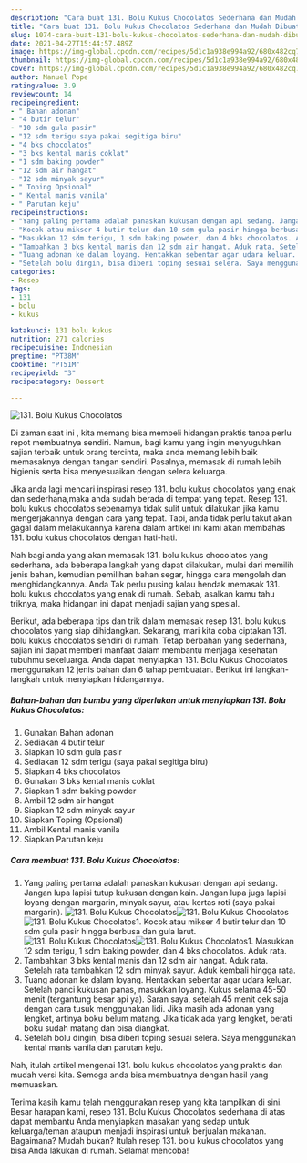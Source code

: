 ```yaml
---
description: "Cara buat 131. Bolu Kukus Chocolatos Sederhana dan Mudah Dibuat"
title: "Cara buat 131. Bolu Kukus Chocolatos Sederhana dan Mudah Dibuat"
slug: 1074-cara-buat-131-bolu-kukus-chocolatos-sederhana-dan-mudah-dibuat
date: 2021-04-27T15:44:57.489Z
image: https://img-global.cpcdn.com/recipes/5d1c1a938e994a92/680x482cq70/131-bolu-kukus-chocolatos-foto-resep-utama.jpg
thumbnail: https://img-global.cpcdn.com/recipes/5d1c1a938e994a92/680x482cq70/131-bolu-kukus-chocolatos-foto-resep-utama.jpg
cover: https://img-global.cpcdn.com/recipes/5d1c1a938e994a92/680x482cq70/131-bolu-kukus-chocolatos-foto-resep-utama.jpg
author: Manuel Pope
ratingvalue: 3.9
reviewcount: 14
recipeingredient:
- " Bahan adonan"
- "4 butir telur"
- "10 sdm gula pasir"
- "12 sdm terigu saya pakai segitiga biru"
- "4 bks chocolatos"
- "3 bks kental manis coklat"
- "1 sdm baking powder"
- "12 sdm air hangat"
- "12 sdm minyak sayur"
- " Toping Opsional"
- " Kental manis vanila"
- " Parutan keju"
recipeinstructions:
- "Yang paling pertama adalah panaskan kukusan dengan api sedang. Jangan lupa lapisi tutup kukusan dengan kain. Jangan lupa juga lapisi loyang dengan margarin, minyak sayur, atau kertas roti (saya pakai margarin)."
- "Kocok atau mikser 4 butir telur dan 10 sdm gula pasir hingga berbusa dan gula larut."
- "Masukkan 12 sdm terigu, 1 sdm baking powder, dan 4 bks chocolatos. Aduk rata."
- "Tambahkan 3 bks kental manis dan 12 sdm air hangat. Aduk rata. Setelah rata tambahkan 12 sdm minyak sayur. Aduk kembali hingga rata."
- "Tuang adonan ke dalam loyang. Hentakkan sebentar agar udara keluar. Setelah panci kukusan panas, masukkan loyang. Kukus selama 45-50 menit (tergantung besar api ya). Saran saya, setelah 45 menit cek saja dengan cara tusuk menggunakan lidi. Jika masih ada adonan yang lengket, artinya boku belum matang. Jika tidak ada yang lengket, berati boku sudah matang dan bisa diangkat."
- "Setelah bolu dingin, bisa diberi toping sesuai selera. Saya menggunakan kental manis vanila dan parutan keju."
categories:
- Resep
tags:
- 131
- bolu
- kukus

katakunci: 131 bolu kukus 
nutrition: 271 calories
recipecuisine: Indonesian
preptime: "PT38M"
cooktime: "PT51M"
recipeyield: "3"
recipecategory: Dessert

---
```



![131. Bolu Kukus Chocolatos](https://img-global.cpcdn.com/recipes/5d1c1a938e994a92/680x482cq70/131-bolu-kukus-chocolatos-foto-resep-utama.jpg)

Di zaman  saat ini , kita memang bisa membeli hidangan praktis tanpa perlu repot membuatnya sendiri. Namun, bagi kamu yang ingin menyuguhkan sajian terbaik untuk orang tercinta, maka anda memang lebih baik memasaknya dengan tangan sendiri. Pasalnya, memasak di rumah lebih higienis serta bisa menyesuaikan dengan selera keluarga.

Jika anda lagi mencari inspirasi resep 131. bolu kukus chocolatos yang enak dan sederhana,maka anda sudah berada di tempat yang tepat. Resep 131. bolu kukus chocolatos  sebenarnya tidak sulit untuk dilakukan jika kamu mengerjakannya dengan cara yang tepat. Tapi, anda tidak perlu takut akan gagal dalam melakukannya 
karena dalam artikel ini kami akan membahas 131. bolu kukus chocolatos dengan hati-hati.  



Nah bagi anda yang akan memasak 131. bolu kukus chocolatos yang sederhana, ada beberapa langkah yang dapat dilakukan, mulai dari memilih jenis bahan, kemudian pemilihan bahan segar, hingga cara mengolah dan menghidangkannya. Anda Tak perlu pusing kalau hendak memasak 131. bolu kukus chocolatos yang enak di rumah. Sebab, asalkan kamu  tahu triknya, maka hidangan ini dapat menjadi sajian yang spesial.

Berikut, ada beberapa tips dan trik dalam memasak resep 131. bolu kukus chocolatos yang siap dihidangkan. Sekarang, mari kita coba ciptakan 131. bolu kukus chocolatos sendiri di rumah. Tetap berbahan yang sederhana, sajian ini dapat memberi manfaat dalam membantu menjaga kesehatan tubuhmu sekeluarga. Anda dapat menyiapkan 131. Bolu Kukus Chocolatos menggunakan 12 jenis bahan dan 6 tahap pembuatan. Berikut ini langkah-langkah untuk menyiapkan hidangannya.

<!--inarticleads1-->

##### Bahan-bahan dan bumbu yang diperlukan untuk menyiapkan 131. Bolu Kukus Chocolatos:

1. Gunakan  Bahan adonan
1. Sediakan 4 butir telur
1. Siapkan 10 sdm gula pasir
1. Sediakan 12 sdm terigu (saya pakai segitiga biru)
1. Siapkan 4 bks chocolatos
1. Gunakan 3 bks kental manis coklat
1. Siapkan 1 sdm baking powder
1. Ambil 12 sdm air hangat
1. Siapkan 12 sdm minyak sayur
1. Siapkan  Toping (Opsional)
1. Ambil  Kental manis vanila
1. Siapkan  Parutan keju




<!--inarticleads2-->

##### Cara membuat 131. Bolu Kukus Chocolatos:

1. Yang paling pertama adalah panaskan kukusan dengan api sedang. Jangan lupa lapisi tutup kukusan dengan kain. Jangan lupa juga lapisi loyang dengan margarin, minyak sayur, atau kertas roti (saya pakai margarin).
<img src="https://img-global.cpcdn.com/steps/a230160e36011d78/160x128cq70/131-bolu-kukus-chocolatos-langkah-memasak-1-foto.jpg" alt="131. Bolu Kukus Chocolatos"><img src="https://img-global.cpcdn.com/steps/cc4f4138f088539f/160x128cq70/131-bolu-kukus-chocolatos-langkah-memasak-1-foto.jpg" alt="131. Bolu Kukus Chocolatos"><img src="https://img-global.cpcdn.com/steps/06cec9b7b2fb0b7e/160x128cq70/131-bolu-kukus-chocolatos-langkah-memasak-1-foto.jpg" alt="131. Bolu Kukus Chocolatos">1. Kocok atau mikser 4 butir telur dan 10 sdm gula pasir hingga berbusa dan gula larut.
<img src="https://img-global.cpcdn.com/steps/1580a970635e0cff/160x128cq70/131-bolu-kukus-chocolatos-langkah-memasak-2-foto.jpg" alt="131. Bolu Kukus Chocolatos"><img src="https://img-global.cpcdn.com/steps/a74a6a6ee513e56a/160x128cq70/131-bolu-kukus-chocolatos-langkah-memasak-2-foto.jpg" alt="131. Bolu Kukus Chocolatos">1. Masukkan 12 sdm terigu, 1 sdm baking powder, dan 4 bks chocolatos. Aduk rata.
1. Tambahkan 3 bks kental manis dan 12 sdm air hangat. Aduk rata. Setelah rata tambahkan 12 sdm minyak sayur. Aduk kembali hingga rata.
1. Tuang adonan ke dalam loyang. Hentakkan sebentar agar udara keluar. Setelah panci kukusan panas, masukkan loyang. Kukus selama 45-50 menit (tergantung besar api ya). Saran saya, setelah 45 menit cek saja dengan cara tusuk menggunakan lidi. Jika masih ada adonan yang lengket, artinya boku belum matang. Jika tidak ada yang lengket, berati boku sudah matang dan bisa diangkat.
1. Setelah bolu dingin, bisa diberi toping sesuai selera. Saya menggunakan kental manis vanila dan parutan keju.




Nah, itulah artikel mengenai  131. bolu kukus chocolatos  yang praktis dan mudah versi kita. Semoga anda bisa membuatnya dengan hasil yang memuaskan. 

Terima kasih kamu telah menggunakan resep yang kita tampilkan di sini. Besar harapan kami, resep  131. Bolu Kukus Chocolatos sederhana di atas dapat membantu Anda menyiapkan masakan yang sedap untuk keluarga/teman ataupun menjadi inspirasi untuk berjualan makanan. Bagaimana? Mudah bukan? Itulah resep 131. bolu kukus chocolatos yang bisa Anda lakukan di rumah. Selamat mencoba!

